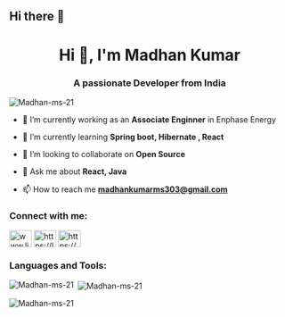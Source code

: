 ## Hi there 👋

<!--
**Madhan-ms-21/Madhan-ms-21** is a ✨ _special_ ✨ repository because its `README.md` (this file) appears on your GitHub profile.

Here are some ideas to get you started:

- 🔭 I’m currently working on ...
- 🌱 I’m currently learning ...
- 👯 I’m looking to collaborate on ...
- 🤔 I’m looking for help with ...
- 💬 Ask me about ...
- 📫 How to reach me: ...
- 😄 Pronouns: ...
- ⚡ Fun fact: ...
-->

<h1 align="center">Hi 👋, I'm Madhan Kumar</h1>
<!-- <h2><a href="https://Madhan-ms-21.github.io/porfolio/">SofiyanMalidwale.com</a><h/2> -->
<h3 align="center">A passionate Developer from India</h3>

<p align="left"> <img src="https://komarev.com/ghpvc/?username=Madhan-ms-21&label=Profile%20views&color=0e75b6&style=flat" alt="Madhan-ms-21" /> </p>

- 🔭 I’m currently working as an **Associate Enginner** in Enphase Energy

- 🌱 I’m currently learning **Spring boot, Hibernate , React**

- 👯 I’m looking to collaborate on **Open Source**

- 💬 Ask me about **React, Java**

- 📫 How to reach me **madhankumarms303@gmail.com**

<h3 align="left">Connect with me:</h3>
<p align="left">
<a href="https://linkedin.com/in/www.linkedin.com/in/sofiyanmalidwale9172144147" target="blank"><img align="center" src="https://raw.githubusercontent.com/rahuldkjain/github-profile-readme-generator/master/src/images/icons/Social/linked-in-alt.svg" alt="www.linkedin.com/in/sofiyanmalidwale9172144147" height="30" width="40" /></a>
<a href="https://www.leetcode.com/https://leetcode.com/sofiyan_m/" target="blank"><img align="center" src="https://raw.githubusercontent.com/rahuldkjain/github-profile-readme-generator/master/src/images/icons/Social/leet-code.svg" alt="https://leetcode.com/sofiyan_m/" height="30" width="40" /></a>
<a href="https://auth.geeksforgeeks.org/user/https://auth.geeksforgeeks.org/user/sofiya3szv" target="blank"><img align="center" src="https://raw.githubusercontent.com/rahuldkjain/github-profile-readme-generator/master/src/images/icons/Social/geeks-for-geeks.svg" alt="https://auth.geeksforgeeks.org/user/sofiya3szv" height="30" width="40" /></a>
</p>

<h3 align="left">Languages and Tools:</h3>


<p><img align="left" src="https://github-readme-stats.vercel.app/api/top-langs?username=Madhan-ms-21&show_icons=true&locale=en&layout=compact" alt="Madhan-ms-21" /></p>

<p>&nbsp;<img align="center" src="https://github-readme-stats.vercel.app/api?username=Madhan-ms-21&show_icons=true&locale=en" alt="Madhan-ms-21" /></p>

<p><img align="center" src="https://github-readme-streak-stats.herokuapp.com/?user=Madhan-ms-21&" alt="Madhan-ms-21" /></p>




